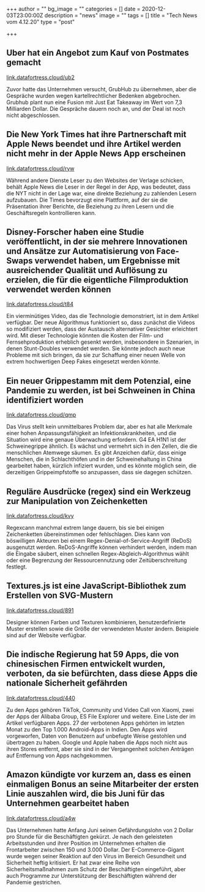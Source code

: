 +++
author = ""
bg_image = ""
categories = []
date = 2020-12-03T23:00:00Z
description = "news"
image = ""
tags = []
title = "Tech News vom 4.12.20"
type = "post"

+++

## Uber hat ein Angebot zum Kauf von Postmates gemacht

[link.datafortress.cloud/ub2 ]()

Zuvor hatte das Unternehmen versucht, GrubHub zu übernehmen, aber die Gespräche wurden wegen kartellrechtlicher Bedenken abgebrochen. Grubhub plant nun eine Fusion mit Just Eat Takeaway im Wert von 7,3 Milliarden Dollar. Die Gespräche dauern noch an, und der Deal ist noch nicht abgeschlossen.

## Die New York Times hat ihre Partnerschaft mit Apple News beendet und ihre Artikel werden nicht mehr in der Apple News App erscheinen

[link.datafortress.cloud/ryw ]()

Während andere Dienste Leser zu den Websites der Verlage schicken, behält Apple News die Leser in der Regel in der App, was bedeutet, dass die NYT nicht in der Lage war, eine direkte Beziehung zu zahlenden Lesern aufzubauen. Die Times bevorzugt eine Plattform, auf der sie die Präsentation ihrer Berichte, die Beziehung zu ihren Lesern und die Geschäftsregeln kontrollieren kann.

## Disney-Forscher haben eine Studie veröffentlicht, in der sie mehrere Innovationen und Ansätze zur Automatisierung von Face-Swaps verwendet haben, um Ergebnisse mit ausreichender Qualität und Auflösung zu erzielen, die für die eigentliche Filmproduktion verwendet werden können

[link.datafortress.cloud/t84]()

Ein vierminütiges Video, das die Technologie demonstriert, ist in dem Artikel verfügbar. Der neue Algorithmus funktioniert so, dass zunächst die Videos so modifiziert werden, dass der Austausch alternativer Gesichter erleichtert wird. Mit dieser Technologie könnten die Kosten der Film- und Fernsehproduktion erheblich gesenkt werden, insbesondere in Szenarien, in denen Stunt-Doubles verwendet werden. Sie könnte jedoch auch neue Probleme mit sich bringen, da sie zur Schaffung einer neuen Welle von extrem hochwertigen Deep Fakes eingesetzt werden könnte.

## Ein neuer Grippestamm mit dem Potenzial, eine Pandemie zu werden, ist bei Schweinen in China identifiziert worden

[link.datafortress.cloud/qmp ]()

Das Virus stellt kein unmittelbares Problem dar, aber es hat alle Merkmale einer hohen Anpassungsfähigkeit an Infektionskrankheiten, und die Situation wird eine genaue Überwachung erfordern. G4 EA H1N1 ist der Schweinegrippe ähnlich. Es wächst und vermehrt sich in den Zellen, die die menschlichen Atemwege säumen. Es gibt Anzeichen dafür, dass einige Menschen, die in Schlachthöfen und in der Schweinehaltung in China gearbeitet haben, kürzlich infiziert wurden, und es könnte möglich sein, die derzeitigen Grippeimpfstoffe so anzupassen, dass sie dagegen schützen.

## Reguläre Ausdrücke (regex) sind ein Werkzeug zur Manipulation von Zeichenketten

[link.datafortress.cloud/kvy]()

Regexcann manchmal extrem lange dauern, bis sie bei einigen Zeichenketten übereinstimmen oder fehlschlagen. Dies kann von böswilligen Akteuren bei einem Regex-Denial-of-Service-Angriff (ReDoS) ausgenutzt werden. ReDoS-Angriffe können verhindert werden, indem man die Eingabe säubert, einen schnellen Regex-Abgleich-Algorithmus wählt oder eine Begrenzung der Ressourcennutzung oder Zeitüberschreitung festlegt.

## Textures.js ist eine JavaScript-Bibliothek zum Erstellen von SVG-Mustern

[link.datafortress.cloud/891]()

Designer können Farben und Texturen kombinieren, benutzerdefinierte Muster erstellen sowie die Größe der verwendeten Muster ändern. Beispiele sind auf der Website verfügbar.

## Die indische Regierung hat 59 Apps, die von chinesischen Firmen entwickelt wurden, verboten, da sie befürchten, dass diese Apps die nationale Sicherheit gefährden

[link.datafortress.cloud/440]()

Zu den Apps gehören TikTok, Community und Video Call von Xiaomi, zwei der Apps der Alibaba Group, ES File Explorer und weitere. Eine Liste der im Artikel verfügbaren Apps. 27 der verbotenen Apps gehörten im letzten Monat zu den Top 1.000 Android-Apps in Indien. Den Apps wird vorgeworfen, Daten von Benutzern auf unbefugte Weise gestohlen und übertragen zu haben. Google und Apple haben die Apps noch nicht aus ihren Stores entfernt, aber sie sind in der Vergangenheit solchen Anträgen auf Entfernung von Apps nachgekommen.

## Amazon kündigte vor kurzem an, dass es einen einmaligen Bonus an seine Mitarbeiter der ersten Linie auszahlen wird, die bis Juni für das Unternehmen gearbeitet haben

[link.datafortress.cloud/a4w]()

Das Unternehmen hatte Anfang Juni seinen Gefährdungslohn von 2 Dollar pro Stunde für die Beschäftigten gekürzt. Je nach den geleisteten Arbeitsstunden und ihrer Position im Unternehmen erhalten die Frontarbeiter zwischen 150 und 3.000 Dollar. Der E-Commerce-Gigant wurde wegen seiner Reaktion auf den Virus im Bereich Gesundheit und Sicherheit heftig kritisiert. Er hat zwar eine Reihe von Sicherheitsmaßnahmen zum Schutz der Beschäftigten eingeführt, aber auch Programme zur Unterstützung der Beschäftigten während der Pandemie gestrichen.